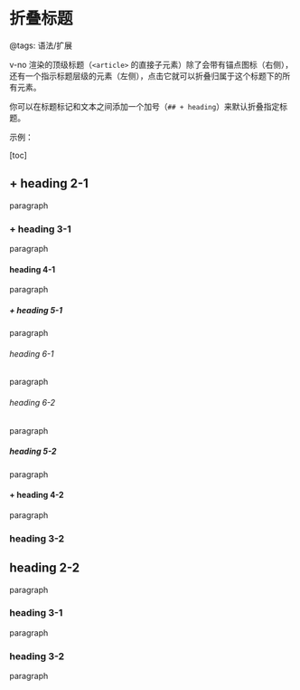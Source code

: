 # 折叠标题

@tags: 语法/扩展

v-no 渲染的顶级标题（`<article>` 的直接子元素）除了会带有锚点图标（右侧），还有一个指示标题层级的元素（左侧），点击它就可以折叠归属于这个标题下的所有元素。

你可以在标题标记和文本之间添加一个加号（`## + heading`）来默认折叠指定标题。

示例：

[toc]

## + heading 2-1

paragraph

### + heading 3-1

paragraph

#### heading 4-1

paragraph

##### + heading 5-1

paragraph

###### heading 6-1

paragraph

###### heading 6-2

paragraph

##### heading 5-2

paragraph

#### + heading 4-2

paragraph

### heading 3-2

## heading 2-2

paragraph

### heading 3-1

paragraph

### heading 3-2

paragraph
